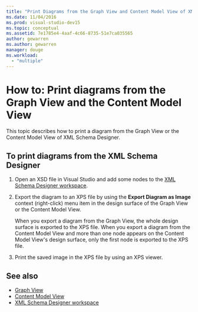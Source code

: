```yaml
---
title: "Print Diagrams from the Graph View and Content Model View of XML Schema Designer"
ms.date: 11/04/2016
ms.prod: visual-studio-dev15
ms.topic: conceptual
ms.assetid: 7e1785e4-4aaf-4c66-8735-51e7ca035565
author: gewarren
ms.author: gewarren
manager: douge
ms.workload:
  - "multiple"
---
```

# How to: Print diagrams from the Graph View and the Content Model View

This topic describes how to print a diagram from the Graph View or the Content Model View of XML Schema Designer.

## To print diagrams from the XML Schema Designer

1.  Open an XSD file in Visual Studio and add some nodes to the [XML Schema Designer workspace](../xml-tools/xml-schema-designer-workspace.md).

2.  Export the diagram to an XPS file by using the **Export Diagram as Image** context (right-click) menu item in the design surface of the Graph View or the Content Model View.

     When you export a diagram from the Graph View, the whole design surface is exported to the XPS file. When you export a diagram from the Content Model View and more than one node appears on the Content Model View's design surface, only the first node is exported to the XPS file.

3.  Print the saved image in the XPS file by using an XPS viewer.

## See also

- [Graph View](../xml-tools/graph-view.md)
- [Content Model View](../xml-tools/content-model-view.md)
- [XML Schema Designer workspace](../xml-tools/xml-schema-designer-workspace.md)